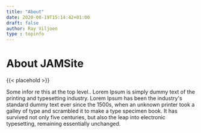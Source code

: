```yaml
---
title: "About"
date: 2020-08-19T15:14:42+01:00
draft: false
author: Ray Viljoen
type : topinfo
---
```


# About JAMSite

{{< placehold >}}

Some infor re this at the top level..
Lorem Ipsum is simply dummy text of the printing and typesetting industry. Lorem Ipsum has been the industry's standard dummy text ever since the 1500s, when an unknown printer took a galley of type and scrambled it to make a type specimen book. It has survived not only five centuries, but also the leap into electronic typesetting, remaining essentially unchanged. 



